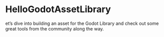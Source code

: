 # HelloGodotAssetLibrary
et’s dive into building an asset for the Godot Library and check out some great tools from the community along the way.
